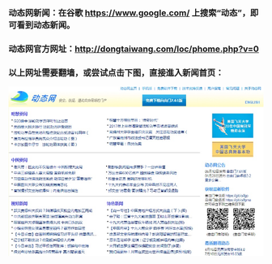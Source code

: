### 动态网新闻：在谷歌 https://www.google.com/ 上搜索“动态”，即可看到动态新闻。

### 动态网官方网址：http://dongtaiwang.com/loc/phome.php?v=0 

### 以上网址需要翻墙，或尝试点击下图，直接進入新闻首页：

<a href="http://e3.s42f.ga/523/?3654"><img src="https://github.com/chengyuan98/up/blob/master/dtw20170711.jpg" />
